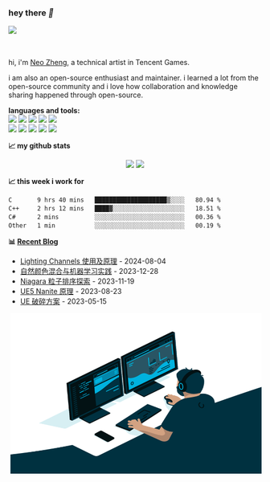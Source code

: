 ### hey there *👋*



![](https://komarev.com/ghpvc/?username=aIFzzf&color=blue)

<br />

hi, i'm [Neo Zheng](https://neozheng.cn/), a technical artist in Tencent Games.

i am also an open-source enthusiast and maintainer. i learned a lot from the open-source community and i love how collaboration and knowledge sharing happened through open-source.




**languages and tools:**  
![](https://img.shields.io/badge/OS-Linux-informational?style=flat&logo=linux&logoColor=white&color=red)
![](https://img.shields.io/badge/C++-Code-blue.svg?style=flat&logo=c%2B%2B)
![](https://img.shields.io/badge/Code-Python-informational?style=flat&logo=python&logoColor=white&color=green)
![](https://img.shields.io/badge/Code-Git-informational?style=flat&logo=Git&logoColor=white&color=yellow)
![](https://img.shields.io/badge/Code-html-informational?style=flat&logo=HTML&logoColor=white&color=orange)
<br />
![](https://img.shields.io/badge/maya-informational?style=flat&logo=maya&logoColor=white&color=lightgreen)
![](https://img.shields.io/badge/3dsmax-informational?style=flat&logo=3dsmax&logoColor=white&color=green)
![](https://img.shields.io/badge/photoshop-informational?style=flat&logo=photoshop&logoColor=white&color=blue)
![](https://img.shields.io/badge/unreal-informational?style=flat&logo=unreal&logoColor=white&color=blueviolet)
![](https://img.shields.io/badge/unity-informational?style=flat&logo=unity&logoColor=white&color=lightgray)


**📈 my github stats**

<div align="center">
<span>  </span>
<img height="170px" src="https://github-readme-stats-mu-puce.vercel.app/api?username=aIFzzf" /><span>  </span><img height="170px" src="https://github-readme-stats-mu-puce.vercel.app/api/top-langs/?username=aIFzzf&layout=compact&langs_count=8" />
<span>  </span>
</div>



**📈 this week i work for**


<!--START_SECTION:waka-->

```txt
C       9 hrs 40 mins   ████████████████████▒░░░░   80.94 %
C++     2 hrs 12 mins   ████▓░░░░░░░░░░░░░░░░░░░░   18.51 %
C#      2 mins          ░░░░░░░░░░░░░░░░░░░░░░░░░   00.36 %
Other   1 min           ░░░░░░░░░░░░░░░░░░░░░░░░░   00.19 %
```

<!--END_SECTION:waka-->



 **📊 <a href="https://neozheng.cn/" target="_blank">Recent Blog</a>** 

 <!-- START_SECTION:blog -->
* <a href='http://example.com/2024/08/04/Lighting%20Channels%20%E4%BD%BF%E7%94%A8%E5%8F%8A%E5%8E%9F%E7%90%86/' target='_blank'>Lighting Channels 使用及原理</a> - 2024-08-04
* <a href='http://example.com/2023/12/28/%E8%87%AA%E7%84%B6%E9%A2%9C%E8%89%B2%E6%B7%B7%E5%90%88%E4%B8%8E%E6%9C%BA%E5%99%A8%E5%AD%A6%E4%B9%A0%E5%AE%9E%E8%B7%B5/' target='_blank'>自然颜色混合与机器学习实践</a> - 2023-12-28
* <a href='http://example.com/2023/11/19/Niagara%E7%B2%92%E5%AD%90%E6%8E%92%E5%BA%8F%E6%8E%A2%E7%B4%A2/' target='_blank'>Niagara 粒子排序探索</a> - 2023-11-19
* <a href='http://example.com/2023/08/24/UE5%20Nanite%20%E5%8E%9F%E7%90%86/' target='_blank'>UE5 Nanite 原理</a> - 2023-08-23
* <a href='http://example.com/2023/05/15/UE%20%E7%A0%B4%E7%A2%8E%E6%96%B9%E6%A1%88/' target='_blank'>UE 破碎方案</a> - 2023-05-15
<!-- END_SECTION:blog --> 



<img align="right" alt="GIF" src="https://github.com/aIFzzf/aIFzzf/blob/main/code.gif?raw=true" width="500" height="320" />
